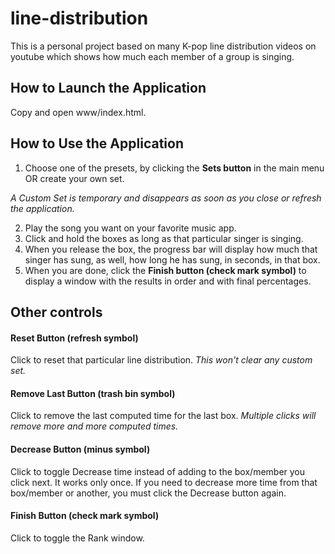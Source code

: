 # line-distribution

This is a personal project based on many K-pop line distribution videos on youtube which shows how much each member of a group is singing.

## How to Launch the Application

Copy and open www/index.html.

## How to Use the Application

1. Choose one of the presets, by clicking the **Sets button** in the main menu OR create your own set.

_A Custom Set is temporary and disappears as soon as you close or refresh the application._

2. Play the song you want on your favorite music app.
3. Click and hold the boxes as long as that particular singer is singing.
4. When you release the box, the progress bar will display how much that singer has sung, as well, how long he has sung, in seconds, in that box.
5. When you are done, click the **Finish button (check mark symbol)** to display a window with the results in order and with final percentages.

## Other controls

#### Reset Button (refresh symbol)
Click to reset that particular line distribution. _This won't clear any custom set._
#### Remove Last Button (trash bin symbol)
Click to remove the last computed time for the last box. 
_Multiple clicks will remove more and more computed times._
#### Decrease Button (minus symbol)
Click to toggle Decrease time instead of adding to the box/member you click next. It works only once. If you need to decrease more time from that box/member or another, you must click the Decrease button again.
#### Finish Button (check mark symbol)
Click to toggle the Rank window.
